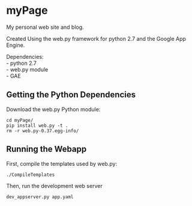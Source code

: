 myPage
======

My personal web site and blog.

Created Using the web.py framework for python 2.7 and the Google App Engine.

Dependencies: <br/>
	- python 2.7 <br/>
	- web.py module <br/>
	- GAE

Getting the Python Dependencies
-----------------------

Download the web.py Python module:

    cd myPage/
    pip install web.py -t .
    rm -r web.py-0.37.egg-info/

Running the Webapp
------------------

First, compile the templates used by web.py:

    ./CompileTemplates

Then, run the development web server

    dev_appserver.py app.yaml